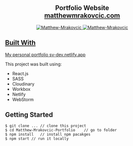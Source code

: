 <h2 align="center">
  Portfolio Website<br/>
  <a href="website_url_here" target="_blank">matthewmrakovcic.com</a>
</h2>

<div align="center">
  <a href="https://app.fossa.com/projects/git%2Bgithub.com%2FVolodumurSN%2FReact-Portfolio?ref=badge_shield" target="\_parent">
  
  <img alt="Matthew-Mrakovcic" src="https://res.cloudinary.com/dx6tl6aa2/image/upload/v1630345819/portfolio/promo/React-portfolio-github-readme-v2_scxxgs.png" />

 <img alt="Matthew-Mrakovcic" src="LinkedIn Profile Pic.jpeg" />

</div>

## Built With

My personal portfolio <a href="https://sv-dev.netlify.app/" target="_blank">sv-dev.netlify.app</a> <br/>

This project was built using:
- React.js
- SASS
- Cloudinary
- Workbox
- Netlify
- WebStorm

## Getting Started

```terminal
$ git clone ... // clone this project
$ cd Matthew-Mrakovcic-Portfolio    // go to folder
$ npm install   // install npm pacakges
$ npm start // run it locally
```
